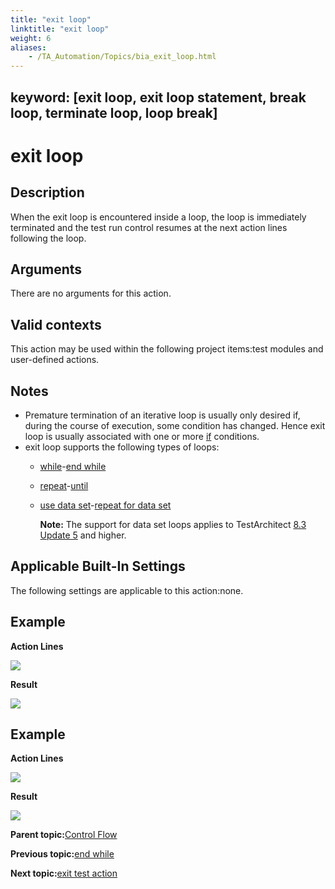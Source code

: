 ```yaml
--- 
title: "exit loop"
linktitle: "exit loop"
weight: 6
aliases: 
    - /TA_Automation/Topics/bia_exit_loop.html
---
```

keyword: [exit loop, exit loop statement, break loop, terminate loop, loop break]
---

# exit loop

## Description

When the exit loop is encountered inside a loop, the loop is immediately terminated and the test run control resumes at the next action lines following the loop.

## Arguments

There are no arguments for this action.

## Valid contexts

This action may be used within the following project items:test modules and user-defined actions.

## Notes

-   Premature termination of an iterative loop is usually only desired if, during the course of execution, some condition has changed. Hence exit loop is usually associated with one or more [if](if.html) conditions.
-   exit loop supports the following types of loops:
    -   [while](while.html)-[end while](end_while.html)
    -   [repeat](repeat.html)-[until](until.html)
    -   [use data set](use_data_set.html)-[repeat for data set](repeat_for_data_set.html)

        **Note:** The support for data set loops applies to TestArchitect [8.3 Update 5](/TA_ReleaseNotes/DITA_source/Whats_New_8.3_update_5.html) and higher.


## Applicable Built-In Settings

The following settings are applicable to this action:none.

## Example

**Action Lines**

![](/images//Images/bia_exit_loop_pgm.png)

**Result**

![](/images//Images/bia_exit_loop_res.png)

## Example

**Action Lines**

![](/images//Images/bia_exit_loop_ta4vs_pgm.png)

**Result**

![](/images//Images/bia_exit_loop_ta4vs_res.png)

**Parent topic:**[Control Flow](/TA_Automation/Topics/bia_Control_flow.html)

**Previous topic:**[end while](/TA_Automation/Topics/bia_end_while.html)

**Next topic:**[exit test action](/TA_Automation/Topics/bia_exit_test_action.html)

